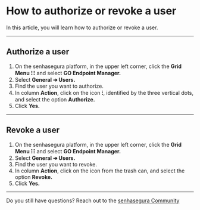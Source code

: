 # How to authorize or revoke a user

In this article, you will learn how to authorize or revoke a user.

* * *

## Authorize a user

1. On the senhasegura platform,  in the upper left corner, click the **Grid Menu ⁝⁝⁝** and select **GO Endpoint Manager.**
2. Select **General ➔ Users.**
3. Find the user you want to authorize.
4. In column **Action**, click on the icon **⁝**, identified by the three vertical dots, and select the option **Authorize.**
5. Click **Yes.**

* * *

## Revoke a user

1. On the senhasegura platform,  in the upper left corner, click the **Grid Menu ⁝⁝⁝** and select **GO Endpoint Manager.**
2. Select **General ➔ Users.**
3. Find the user you want to revoke.
4. In column **Action**, click on the icon from the trash can, and select the option **Revoke.**
5. Click **Yes.**

* * *

Do you still have questions? Reach out to the [senhasegura Community](https://community.senhasegura.io/)